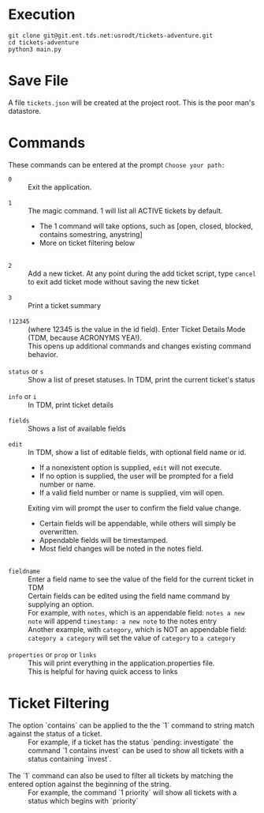 # Execution
```
git clone git@git.ent.tds.net:usrodt/tickets-adventure.git
cd tickets-adventure
python3 main.py
```

# Save File
A file `tickets.json` will be created at the project root. This is the poor man's datastore.

# Commands
These commands can be entered at the prompt `Choose your path: `

<dl>
    <dt><code>0</code></dt>
    <dd>Exit the application.</dd>
    <br>
    <dt><code>1</code></dt>
    <dd>The magic command. 1 will list all ACTIVE tickets by default.
    <ul>
        <li>The 1 command will take options, such as [open, closed, blocked, contains somestring, anystring]</li>
        <li>More on ticket filtering below</li>
    </ul>
    </dd>
    <br>
    <dt><code>2</code></dt>
    <dd>Add a new ticket. At any point during the add ticket script, type <code>cancel</code> to exit add ticket mode without saving the new ticket</dd>
    <br>
    <dt><code>3</code></dt>
    <dd>Print a ticket summary</dd>
    <br>
    <dt><code>!12345</code></dt>
    <dd>(where 12345 is the value in the id field). Enter Ticket Details Mode (TDM, because ACRONYMS YEA!).
        <br>
        This opens up additional commands and changes existing command behavior.</dd>
    <br>
    <dt><code>status</code> or <code>s</code></dt>
    <dd>Show a list of preset statuses. In TDM, print the current ticket's status</dd>
    <br>
    <dt><code>info</code> or <code>i</code></dt>
    <dd>In TDM, print ticket details</dd>
    <br>
    <dt><code>fields</code></dt>
    <dd>Shows a list of available fields</dd>
    <br>
    <dt><code>edit</code></dt>
    <dd>In TDM, show a list of editable fields, with optional field name or id.
        <ul>
            <li>If a nonexistent option is supplied, <code>edit</code> will not execute.</li>
            <li>If no option is supplied, the user will be prompted for a field number or name.</li>
            <li>If a valid field number or name is supplied, vim will open.</li>
        </ul>
        Exiting vim will prompt the user to confirm the field value change.
        <ul>
            <li>Certain fields will be appendable, while others will simply be overwritten.</li>
            <li>Appendable fields will be timestamped.</li>
            <li>Most field changes will be noted in the notes field.</li>
        </ul>
    </dd>
    <br>
    <dt><code>fieldname</code></dt>
    <dd>
        Enter a field name to see the value of the field for the current ticket in TDM
        <br>
        Certain fields can be edited using the field name command by supplying an option.
        <br>
        For example, with <code>notes</code>, which is an appendable field: <code>notes a new note</code> will append <code>timestamp: a new note</code> to the notes entry
        <br>
        Another example, with <code>category</code>, which is NOT an appendable field: <code>category a category</code> will set the value of <code>category</code> to <code>a category</code>
    </dd>
    <br>
    <dt><code>properties</code> or <code>prop</code> or <code>links</code></dt>
    <dd>This will print everything in the application.properties file.
        <br>
        This is helpful for having quick access to links
    </dd>
</dl>

# Ticket Filtering
<dl>
    <dt>The option `contains` can be applied to the the `1` command to string match against the status of a ticket.</dt>
    <dd>For example, if a ticket has the status `pending: investigate` the command `1 contains invest` can be used to show all tickets with a status containing `invest`.</dd>
    <br>
    <dt>The `1` command can also be used to filter all tickets by matching the entered option against the beginning of the string.</dt>
    <dd>For example, the command `1 priority` will show all tickets with a status which begins with `priority`</dd>
</dl>
